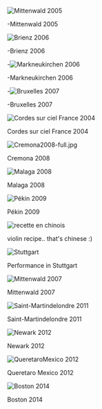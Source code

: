 ![Mittenwald 2005](https://lutherie.github.io/dossier-photos-Github/stages-et-performances/Mittenwald2005-full.jpg)

-Mittenwald 2005

![Brienz 2006](https://lutherie.github.io/dossier-photos-Github/stages-et-performances/Brienz2006-full.jpg)

-Brienz 2006

-![Markneukirchen 2006](https://lutherie.github.io/dossier-photos-Github/stages-et-performances/Markneukirchen2006-full.jpg)

-Markneukirchen 2006

-![Bruxelles 2007](https://lutherie.github.io/dossier-photos-Github/stages-et-performances/Bruxelles2007-full.jpg)

-Bruxelles 2007

![Cordes sur ciel France 2004](https://lutherie.github.io/dossier-photos-Github/stages-et-performances/Cordes-sur-ciel-France-2004full.jpg)

Cordes sur ciel France 2004


![Cremona2008-full.jpg](https://lutherie.github.io/dossier-photos-Github/stages-et-performances/Cremona2008-full.jpg)

Cremona 2008

![Malaga 2008](https://lutherie.github.io/dossier-photos-Github/stages-et-performances/Malaga2008-full.jpg)

Malaga 2008

![Pékin 2009](https://lutherie.github.io/dossier-photos-Github/stages-et-performances/Pékin2009-full.jpg)

Pékin 2009

![recette en chinois](https://lutherie.github.io/dossier-photos-Github/stages-et-performances/recetteenchinois-full.jpg)

violin recipe.. that's chinese :)

![Stuttgart](https://lutherie.github.io/dossier-photos-Github/stages-et-performances/Stuttgart-full.jpg)

Performance in Stuttgart

![Mittenwald 2007](https://lutherie.github.io/dossier-photos-Github/stages-et-performances/Mittenwald2007-full.jpg)

Mittenwald 2007

![Saint-Martindelondre 2011](https://lutherie.github.io/dossier-photos-Github/stages-et-performances/Saint-Martindelondre2011-full.jpg)

Saint-Martindelondre 2011

![Newark 2012](https://lutherie.github.io/dossier-photos-Github/stages-et-performances/Newark2012--full.jpg)

Newark 2012

![QueretaroMexico 2012](https://lutherie.github.io/dossier-photos-Github/stages-et-performances/QueretaroMexico2012-full.jpg)

Queretaro Mexico 2012

![Boston 2014](https://lutherie.github.io/dossier-photos-Github/stages-et-performances/Boston2014-full.jpg)

Boston 2014

